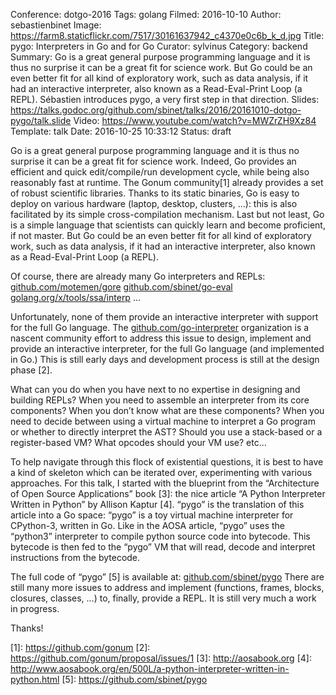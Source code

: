 Conference: dotgo-2016
Tags: golang
Filmed: 2016-10-10
Author: sebastienbinet
Image: https://farm8.staticflickr.com/7517/30161637942_c4370e0c6b_k_d.jpg
Title: pygo: Interpreters in Go and for Go
Curator: sylvinus
Category: backend
Summary: Go is a great general purpose programming language and it is thus no surprise it can be a great fit for science work. But Go could be an even better fit for all kind of exploratory work, such as data analysis, if it had an interactive interpreter, also known as a Read-Eval-Print Loop (a REPL). Sébastien introduces pygo, a very first step in that direction.
Slides: https://talks.godoc.org/github.com/sbinet/talks/2016/20161010-dotgo-pygo/talk.slide
Video: https://www.youtube.com/watch?v=MWZrZH9Xz84
Template: talk
Date: 2016-10-25 10:33:12
Status: draft

Go is a great general purpose programming language and it is thus no surprise it can be a great fit for science work.
Indeed, Go provides an efficient and quick edit/compile/run development cycle, while being also reasonably fast at runtime.
The Gonum community[1] already provides a set of robust scientific libraries.
Thanks to its static binaries, Go is easy to deploy on various hardware (laptop, desktop, clusters, …): this is also facilitated by its simple cross-compilation mechanism.
Last but not least, Go is a simple language that scientists can quickly learn and become proficient, if not master.
But Go could be an even better fit for all kind of exploratory work, such as data analysis, if it had an interactive interpreter, also known as a Read-Eval-Print Loop (a REPL).

Of course, there are already many Go interpreters and REPLs:
[github.com/motemen/gore](github.com/motemen/gore)
[github.com/sbinet/go-eval](github.com/sbinet/go-eval)
[golang.org/x/tools/ssa/interp](golang.org/x/tools/ssa/interp)
...

Unfortunately, none of them provide an interactive interpreter with support for the full Go language.
The [github.com/go-interpreter](github.com/go-interpreter) organization is a nascent community effort to address this issue to design, implement and provide an interactive interpreter, for the full Go language (and implemented in Go.)
This is still early days and development process is still at the design phase [2].

What can you do when you have next to no expertise in designing and building REPLs?
When you need to assemble an interpreter from its core components?
When you don’t know what are these components?
When you need to decide between using a virtual machine to interpret a Go program or whether to directly interpret the AST?
Should you use a stack-based or a register-based VM?
What opcodes should your VM use? etc…

To help navigate through this flock of existential questions, it is best to have a kind of skeleton which can be iterated over, experimenting with various approaches.
For this talk, I started with the blueprint from the “Architecture of Open Source Applications” book [3]: the nice article “A Python Interpreter Written in Python” by Allison Kaptur [4].
“pygo” is the translation of this article into a Go space: “pygo” is a toy virtual machine interpreter for CPython-3, written in Go.
Like in the AOSA article, “pygo” uses the “python3” interpreter to compile python source code into bytecode.
This bytecode is then fed to the “pygo” VM that will read, decode and interpret instructions from the bytecode.

The full code of “pygo” [5] is available at: [github.com/sbinet/pygo](github.com/sbinet/pygo)
There are still many more issues to address and implement (functions, frames, blocks, closures, classes, …) to, finally, provide a REPL.
It is still very much a work in progress.

Thanks!

[1]: <a href="https://github.com/gonum" target="_blank">https://github.com/gonum</a>
[2]: <a href="https://github.com/gonum/proposal/issues/1" target="_blank">https://github.com/gonum/proposal/issues/1</a>
[3]: <a href="http://aosabook.org" target="_blank">http://aosabook.org</a>
[4]: <a href="http://www.aosabook.org/en/500L/a-python-interpreter-written-in-python.html" target="_blank">http://www.aosabook.org/en/500L/a-python-interpreter-written-in-python.html</a>
[5]: <a href="https://github.com/sbinet/pygo" target="_blank">https://github.com/sbinet/pygo</a>